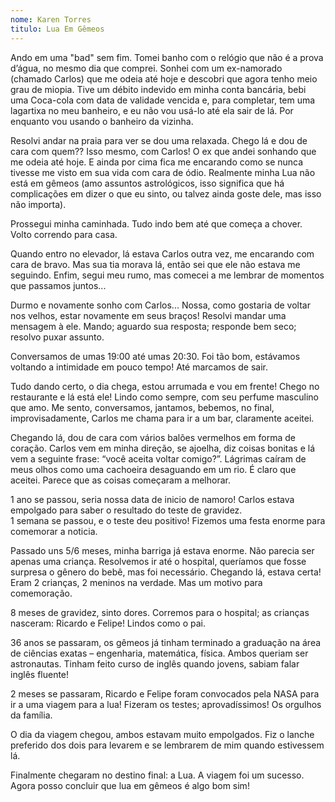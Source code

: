 ```yaml
---
nome: Karen Torres
titulo: Lua Em Gêmeos
---
```


Ando em uma "bad" sem fim. Tomei banho com o relógio que não é a prova d’água, no mesmo dia que comprei. Sonhei com um ex-namorado (chamado Carlos) que me odeia até hoje e descobri que agora tenho meio grau de miopia. Tive um débito indevido em minha conta bancária, bebi uma Coca-cola com data de validade vencida e, para completar, tem uma lagartixa no meu banheiro, e eu não vou usá-lo até ela sair de lá. Por enquanto vou usando o banheiro da vizinha.

Resolvi andar na praia para ver se dou uma relaxada. Chego lá e dou de cara com quem?? Isso mesmo, com Carlos! O ex que andei sonhando que me odeia até hoje. E ainda por cima fica me encarando como se nunca tivesse me visto em sua vida com cara de ódio. Realmente minha Lua não está em gêmeos (amo assuntos astrológicos, isso significa que há complicações em dizer o que eu sinto, ou talvez ainda goste dele, mas isso não importa).

Prossegui minha caminhada. Tudo indo bem até que começa a chover. Volto correndo para casa.

Quando entro no elevador, lá estava Carlos outra vez, me encarando com cara de bravo. Mas sua tia morava lá, então sei que ele não estava me seguindo. Enfim, segui meu rumo, mas comecei a me lembrar de momentos que passamos juntos...

Durmo e novamente sonho com Carlos... Nossa, como gostaria de voltar nos velhos, estar novamente em seus braços! Resolvi mandar uma mensagem à ele. Mando; aguardo sua resposta; responde bem seco; resolvo puxar assunto.

Conversamos de umas 19:00 até umas 20:30. Foi tão bom, estávamos voltando a intimidade em pouco tempo! Até marcamos de sair.

Tudo dando certo, o dia chega, estou arrumada e vou em frente! Chego no restaurante e lá está ele! Lindo como sempre, com seu perfume masculino que amo. Me sento, conversamos, jantamos, bebemos, no final, improvisadamente, Carlos me chama para ir a um bar, claramente aceitei.

Chegando lá, dou de cara com vários balões vermelhos em forma de coração. Carlos vem em minha direção, se ajoelha, diz coisas bonitas e lá vem a seguinte frase: “você aceita voltar comigo?”. Lágrimas caíram de meus olhos como uma cachoeira desaguando em um rio. É claro que aceitei. Parece que as coisas começaram a melhorar.

1 ano se passou, seria nossa data de inicio de namoro! Carlos estava empolgado para saber o resultado do teste de gravidez.  
1 semana se passou, e o teste deu positivo! Fizemos uma festa enorme para comemorar a noticia.

Passado uns 5/6 meses, minha barriga já estava enorme. Não parecia ser apenas uma criança. Resolvemos ir até o hospital, queríamos que fosse surpresa o gênero do bebê, mas foi necessário. Chegando lá, estava certa! Eram 2 crianças, 2 meninos na verdade. Mas um motivo para comemoração.

8 meses de gravidez, sinto dores. Corremos para o hospital; as crianças nasceram: Ricardo e Felipe! Lindos como o pai.

36 anos se passaram, os gêmeos já tinham terminado a graduação na área de ciências exatas – engenharia, matemática, física. Ambos queriam ser astronautas. Tinham feito curso de inglês quando jovens, sabiam falar inglês fluente!

2 meses se passaram, Ricardo e Felipe foram convocados pela NASA para ir a uma viagem para a lua! Fizeram os testes; aprovadíssimos! Os orgulhos da família.

O dia da viagem chegou, ambos estavam muito empolgados. Fiz o lanche preferido dos dois para levarem e se lembrarem de mim quando estivessem lá.

Finalmente chegaram no destino final: a Lua. A viagem foi um sucesso. Agora posso concluir que lua em gêmeos é algo bom sim!

